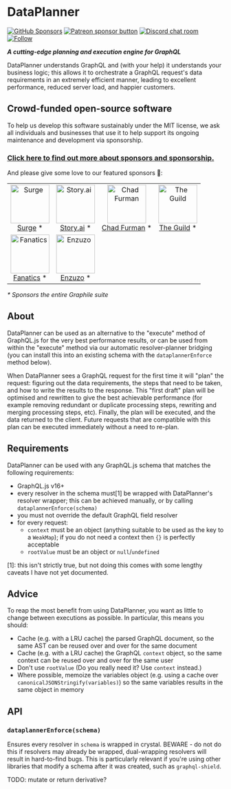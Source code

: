 # DataPlanner

[![GitHub Sponsors](https://img.shields.io/github/sponsors/benjie?color=ff69b4&label=github%20sponsors)](https://github.com/sponsors/benjie)
[![Patreon sponsor button](https://img.shields.io/badge/sponsor-via%20Patreon-orange.svg)](https://patreon.com/benjie)
[![Discord chat room](https://img.shields.io/discord/489127045289476126.svg)](http://discord.gg/graphile)
[![Follow](https://img.shields.io/badge/twitter-@DataPlannerHQ-blueviolet.svg)](https://twitter.com/DataPlannerHQ)

_**A cutting-edge planning and execution engine for GraphQL**_

DataPlanner understands GraphQL and (with your help) it understands your
business logic; this allows it to orchestrate a GraphQL request's data
requirements in an extremely efficient manner, leading to excellent performance,
reduced server load, and happier customers.

<!-- SPONSORS_BEGIN -->

## Crowd-funded open-source software

To help us develop this software sustainably under the MIT license, we ask all
individuals and businesses that use it to help support its ongoing maintenance
and development via sponsorship.

### [Click here to find out more about sponsors and sponsorship.](https://www.graphile.org/sponsor/)

And please give some love to our featured sponsors 🤩:

<table><tr>
<td align="center"><a href="https://surge.io/"><img src="https://graphile.org/images/sponsors/surge.png" width="90" height="90" alt="Surge" /><br />Surge</a> *</td>
<td align="center"><a href="https://storyscript.com/?utm_source=postgraphile"><img src="https://graphile.org/images/sponsors/storyscript.png" width="90" height="90" alt="Story.ai" /><br />Story.ai</a> *</td>
<td align="center"><a href="http://chads.website"><img src="https://graphile.org/images/sponsors/chadf.png" width="90" height="90" alt="Chad Furman" /><br />Chad Furman</a> *</td>
<td align="center"><a href="https://www.the-guild.dev/"><img src="https://graphile.org/images/sponsors/theguild.png" width="90" height="90" alt="The Guild" /><br />The Guild</a> *</td>
</tr><tr>
<td align="center"><a href="https://www.fanatics.com/"><img src="https://graphile.org/images/sponsors/fanatics.png" width="90" height="90" alt="Fanatics" /><br />Fanatics</a> *</td>
<td align="center"><a href="https://www.enzuzo.com/"><img src="https://graphile.org/images/sponsors/enzuzo.png" width="90" height="90" alt="Enzuzo" /><br />Enzuzo</a> *</td>
</tr></table>

<em>\* Sponsors the entire Graphile suite</em>

<!-- SPONSORS_END -->

## About

DataPlanner can be used as an alternative to the "execute" method of GraphQL.js
for the very best performance results, or can be used from within the "execute"
method via our automatic resolver-planner bridging (you can install this into an
existing schema with the `dataplannerEnforce` method below).

When DataPlanner sees a GraphQL request for the first time it will "plan" the
request: figuring out the data requirements, the steps that need to be taken,
and how to write the results to the response. This "first draft" plan will be
optimised and rewritten to give the best achievable performance (for example
removing redundant or duplicate processing steps, rewriting and merging
processing steps, etc). Finally, the plan will be executed, and the data
returned to the client. Future requests that are compatible with this plan can
be executed immediately without a need to re-plan.

## Requirements

DataPlanner can be used with any GraphQL.js schema that matches the following
requirements:

- GraphQL.js v16+
- every resolver in the schema must[1] be wrapped with DataPlanner's resolver
  wrapper; this can be achieved manually, or by calling
  `dataplannerEnforce(schema)`
- you must not override the default GraphQL field resolver
- for every request:
  - `context` must be an object (anything suitable to be used as the key to a
    `WeakMap`); if you do not need a context then `{}` is perfectly acceptable
  - `rootValue` must be an object or `null`/`undefined`

[1]: this isn't strictly true, but not doing this comes with some lengthy
caveats I have not yet documented.

## Advice

To reap the most benefit from using DataPlanner, you want as little to change
between executions as possible. In particular, this means you should:

- Cache (e.g. with a LRU cache) the parsed GraphQL document, so the same AST can
  be reused over and over for the same document
- Cache (e.g. with a LRU cache) the GraphQL `context` object, so the same
  context can be reused over and over for the same user
- Don't use `rootValue` (Do you really need it? Use `context` instead.)
- Where possible, memoize the variables object (e.g. using a cache over
  `canonicalJSONStringify(variables)`) so the same variables results in the same
  object in memory

## API

### `dataplannerEnforce(schema)`

Ensures every resolver in `schema` is wrapped in crystal. BEWARE - do not do
this if resolvers may already be wrapped, dual-wrapping resolvers will result in
hard-to-find bugs. This is particularly relevant if you're using other libraries
that modify a schema after it was created, such as `graphql-shield`.

TODO: mutate or return derivative?
